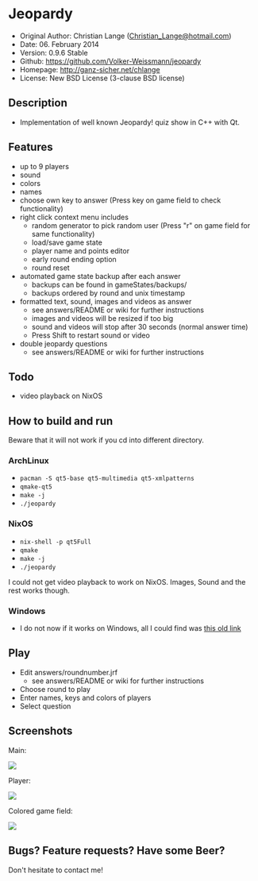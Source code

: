 # Jeopardy

* Original Author:  Christian Lange (Christian_Lange@hotmail.com)
* Date:             06. February 2014
* Version:          0.9.6 Stable
* Github:           https://github.com/Volker-Weissmann/jeopardy
* Homepage:         http://ganz-sicher.net/chlange
* License:          New BSD License (3-clause BSD license)

## Description

* Implementation of well known Jeopardy! quiz show in C++ with Qt.

## Features

* up to 9 players
* sound
* colors
* names
* choose own key to answer (Press key on game field to check functionality)
* right click context menu includes
	* random generator to pick random user (Press "r" on game field for same functionality)
	* load/save game state
	* player name and points editor
	* early round ending option
	* round reset
* automated game state backup after each answer 
	* backups can be found in gameStates/backups/
	* backups ordered by round and unix timestamp
* formatted text, sound, images and videos as answer 
	* see answers/README or wiki for further instructions
	* images and videos will be resized if too big
	* sound and videos will stop after 30 seconds (normal answer time)
	* Press Shift to restart sound or video
* double jeopardy questions 
	* see answers/README or wiki for further instructions

## Todo

* video playback on NixOS

## How to build and run

Beware that it will not work if you cd into different directory.

### ArchLinux
* `pacman -S qt5-base qt5-multimedia qt5-xmlpatterns`
* `qmake-qt5`
* `make -j`
* `./jeopardy`

### NixOS
* `nix-shell -p qt5Full`
* `qmake`
* `make -j`
* `./jeopardy`

I could not get video playback to work on NixOS. Images, Sound and the rest works though.

### Windows
* I do not now if it works on Windows, all I could find was [this old link](https://github.com/chlange/jeopardy/wiki/Windows)

## Play

* Edit answers/roundnumber.jrf
	* see answers/README or wiki for further instructions
* Choose round to play
* Enter names, keys and colors of players
* Select question

## Screenshots

Main:

![](http://i.imgur.com/iTd8N6o.png)

Player:

![](http://i.imgur.com/4KsajRv.png)

Colored game field:

![](http://i.imgur.com/AwaO8gd.png)

## Bugs? Feature requests? Have some Beer?

Don't hesitate to contact me!

